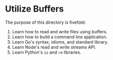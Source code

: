 # Utilize Buffers
The purpose of this directory is fivefold:
1. Learn how to read and write files using buffers.
2. Learn how to build a command line application.
3. Learn Go's syntax, idioms, and standard library.
4. Learn Node's read and write streams API.
5. Learn Python's `io` and `re` libraries.
